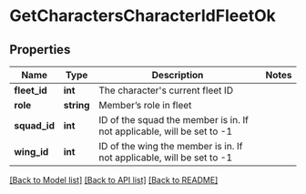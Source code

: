 # GetCharactersCharacterIdFleetOk

## Properties
Name | Type | Description | Notes
------------ | ------------- | ------------- | -------------
**fleet_id** | **int** | The character&#39;s current fleet ID | 
**role** | **string** | Member’s role in fleet | 
**squad_id** | **int** | ID of the squad the member is in. If not applicable, will be set to -1 | 
**wing_id** | **int** | ID of the wing the member is in. If not applicable, will be set to -1 | 

[[Back to Model list]](../README.md#documentation-for-models) [[Back to API list]](../README.md#documentation-for-api-endpoints) [[Back to README]](../README.md)


